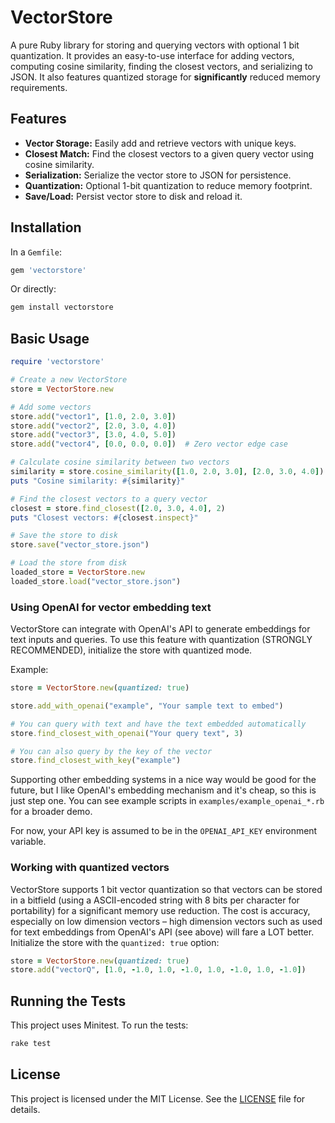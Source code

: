 # VectorStore

A pure Ruby library for storing and querying vectors with optional 1 bit quantization. It provides an easy-to-use interface for adding vectors, computing cosine similarity, finding the closest vectors, and serializing to JSON. It also features quantized storage for **significantly** reduced memory requirements.

## Features

- **Vector Storage:** Easily add and retrieve vectors with unique keys.
- **Closest Match:** Find the closest vectors to a given query vector using cosine similarity.
- **Serialization:** Serialize the vector store to JSON for persistence.
- **Quantization:** Optional 1-bit quantization to reduce memory footprint.
- **Save/Load:** Persist vector store to disk and reload it.

## Installation

In a `Gemfile`:

```ruby
gem 'vectorstore'
```

Or directly:
```bash
gem install vectorstore
```

## Basic Usage

```ruby
require 'vectorstore'

# Create a new VectorStore
store = VectorStore.new

# Add some vectors
store.add("vector1", [1.0, 2.0, 3.0])
store.add("vector2", [2.0, 3.0, 4.0])
store.add("vector3", [3.0, 4.0, 5.0])
store.add("vector4", [0.0, 0.0, 0.0])  # Zero vector edge case

# Calculate cosine similarity between two vectors
similarity = store.cosine_similarity([1.0, 2.0, 3.0], [2.0, 3.0, 4.0])
puts "Cosine similarity: #{similarity}"

# Find the closest vectors to a query vector
closest = store.find_closest([2.0, 3.0, 4.0], 2)
puts "Closest vectors: #{closest.inspect}"

# Save the store to disk
store.save("vector_store.json")

# Load the store from disk
loaded_store = VectorStore.new
loaded_store.load("vector_store.json")
```

### Using OpenAI for vector embedding text

VectorStore can integrate with OpenAI's API to generate embeddings for text inputs and queries. To use this feature with quantization (STRONGLY RECOMMENDED), initialize the store with quantized mode.

Example:

```ruby
store = VectorStore.new(quantized: true)

store.add_with_openai("example", "Your sample text to embed")

# You can query with text and have the text embedded automatically
store.find_closest_with_openai("Your query text", 3)

# You can also query by the key of the vector
store.find_closest_with_key("example")
```

Supporting other embedding systems in a nice way would be good for the future, but I like OpenAI's embedding mechanism and it's cheap, so this is just step one. You can see example scripts in `examples/example_openai_*.rb` for a broader demo.

For now, your API key is assumed to be in the `OPENAI_API_KEY` environment variable.

### Working with quantized vectors

VectorStore supports 1 bit vector quantization so that vectors can be stored in a bitfield (using a ASCII-encoded string with 8 bits per character for portability) for a significant memory use reduction. The cost is accuracy, especially on low dimension vectors – high dimension vectors such as used for text embeddings from OpenAI's API (see above) will fare a LOT better. Initialize the store with the `quantized: true` option:

```ruby
store = VectorStore.new(quantized: true)
store.add("vectorQ", [1.0, -1.0, 1.0, -1.0, 1.0, -1.0, 1.0, -1.0])
```

## Running the Tests

This project uses Minitest. To run the tests:

```bash
rake test
```

## License

This project is licensed under the MIT License. See the [LICENSE](LICENSE) file for details.

